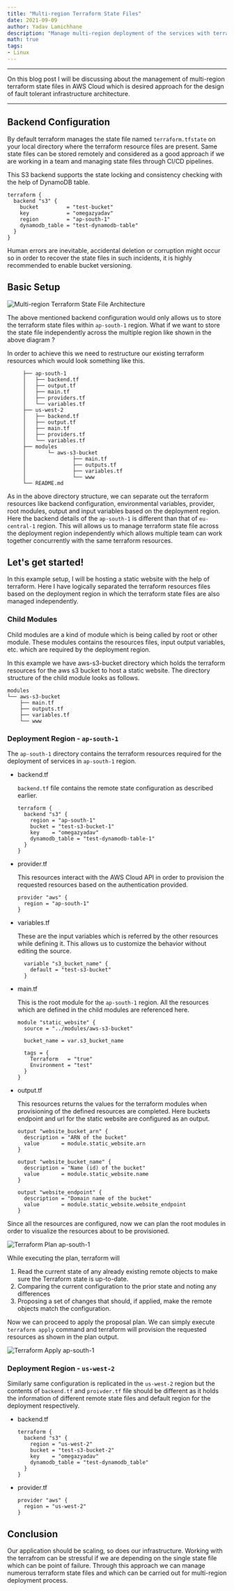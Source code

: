 ```yaml
---
title: "Multi-region Terraform State Files"
date: 2021-09-09
author: Yadav Lamichhane
description: "Manage multi-region deployment of the services with terraform"
math: true
tags:
- Linux
---
```

---

On this blog post I will be discussing about the management of multi-region terraform state files in AWS Cloud which is desired approach for the design of fault tolerant infrastructure architecture.

---

## Backend Configuration

By default terraform manages the state file named `terraform.tfstate` on your local directory where the terraform resource files are present. Same state files can be stored remotely and considered as a good approach if we are  working in a team and managing state files through CI/CD pipelines.

This S3 backend supports the state locking and consistency checking with the help of DynamoDB table.

```
terraform {
  backend "s3" {
    bucket         = "test-bucket"
    key            = "omegazyadav"
    region         = "ap-south-1"
    dynamodb_table = "test-dynamodb-table"
  }
}
```

Human errors are inevitable, accidental deletion or corruption might occur so in order to recover the state files in such incidents, it is highly recommended to enable bucket versioning.

## Basic Setup

![Multi-region Terraform State File Architecture](https://i.imgur.com/DcChm1u.png)

The above mentioned backend configuration would only allows us to store the terraform state files within `ap-south-1` region. What if we want to store the state file independently across the multiple region like shown in the above diagram ?

In order to achieve this we need to restructure our existing terraform resources which would look something like this.

```
     ├── ap-south-1
     │   ├── backend.tf
     │   ├── output.tf
     │   ├── main.tf
     │   ├── providers.tf
     │   └── variables.tf
     ├── us-west-2
     │   ├── backend.tf
     │   ├── output.tf
     │   ├── main.tf
     │   ├── providers.tf
     │   └── variables.tf
     ├── modules
     │       └─ aws-s3-bucket
     │               ├── main.tf
     │               ├── outputs.tf
     │               ├── variables.tf
     │               └── www
     └── README.md
```
As in the above directory structure, we can separate out the terraform resources like backend configuration, environmental variables, provider, root modules, output and input variables based on the deployment region. Here the backend details of the `ap-south-1` is different than that of `eu-central-1` region. This will allows us to manage terraform state file across the deployment region independently which allows multiple team can work together concurrently with the same terraform resources.

## Let's get started!

In this example setup, I will be hosting a static website with the help of terraform. Here I have logically separated the terraform resources files based on the deployment region in which the terraform state files are also managed independently.

### Child Modules

Child modules are a kind of module which is being called by root or other module. These modules contains the resources files, input output variables, etc. which are required by the deployment region.

In this example we have aws-s3-bucket directory which holds the terraform resources for the aws s3 bucket to host a static website. The directory structure of the child module looks as follows.

```
modules
└── aws-s3-bucket
    ├── main.tf
    ├── outputs.tf
    ├── variables.tf
    └── www
```

### Deployment Region - `ap-south-1`

The `ap-south-1` directory contains the terraform resources required for the deployment of services in `ap-south-1` region.

- backend.tf

  `backend.tf` file contains the remote state configuration as described earlier.

  ```
  terraform {
    backend "s3" {
      region = "ap-south-1"
      bucket = "test-s3-bucket-1"
      key    = "omegazyadav"
      dynamodb_table = "test-dynamodb-table-1"
    }
  }
  ```
- provider.tf

  This resources interact with the AWS Cloud API in order to provision the requested resources based on the authentication provided.
  ```
  provider "aws" {
    region = "ap-south-1"
  }
  ```

- variables.tf

  These are the input variables which is referred by the other resources while defining it. This allows us to customize the behavior without editing the source.
  ```
    variable "s3_bucket_name" {
      default = "test-s3-bucket"
    }
  ```

- main.tf

  This is the root module for the `ap-south-1` region. All the resources which are defined in the child modules are referenced here.

  ```
  module "static_website" {
    source = "../modules/aws-s3-bucket"

    bucket_name = var.s3_bucket_name

    tags = {
      Terraform   = "true"
      Environment = "test"
    }
  }
  ```

- output.tf

  This resources returns the values for the terraform modules when provisioning of the defined resources are completed. Here buckets endpoint and url for the static website are configured as an output.
  ```
  output "website_bucket_arn" {
    description = "ARN of the bucket"
    value       = module.static_website.arn
  }

  output "website_bucket_name" {
    description = "Name (id) of the bucket"
    value       = module.static_website.name
  }

  output "website_endpoint" {
    description = "Domain name of the bucket"
    value       = module.static_website.website_endpoint
  }
  ```

Since all the resources are configured, now we can plan the root modules in order to visualize the resources about to be provisioned.

![Terraform Plan ap-south-1](https://i.imgur.com/CtRf3T1.png)

While executing the plan, terraform will
1. Read the current state of any already existing remote objects to make sure the Terraform state is up-to-date.
2. Comparing the current configuration to the prior state and noting any differences
3. Proposing a set of changes that should, if applied, make the remote objects match the configuration.

Now we can proceed to apply the proposal plan. We can simply execute `terraform apply` command and terraform will provision the requested resources as shown in the plan output.

![Terraform Apply ap-south-1](https://i.imgur.com/8joCiuD.png)


### Deployment Region - `us-west-2`

Similarly same configuration is replicated in the `us-west-2` region but the contents of `backend.tf` and `proivder.tf` file should be different as it holds the information of different remote state files and default region for the deployment respectively.

- backend.tf
  ```
  terraform {
    backend "s3" {
      region = "us-west-2"
      bucket = "test-s3-bucket-2"
      key    = "omegazyadav"
      dynamodb_table = "test-dynamodb_table"
    }
  }
  ```
- provider.tf
  ```
  provider "aws" {
    region = "us-west-2"
  }
  ```

## Conclusion

Our application should be scaling, so does our infrastructure. Working with the terrafrom can be stressful if we are depending on the single state file
which can be point of failure. Through this approach we can manage numerous terraform state files and which can be carried out for multi-region deployment process.

